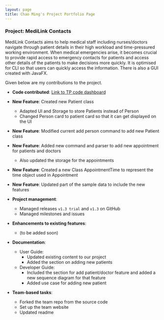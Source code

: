 ```yaml
---
layout: page
title: Chao Ming's Project Portfolio Page
---
```


### Project: MediLink Contacts

MediLink Contacts aims to help medical staff including nurses/doctors navigate through patient details in
their high workload and time-pressured working environment. When medical emergencies arise, it becomes crucial to
provide rapid access to emergency contacts for patients and access other details of the patients to make decisions more
quickly. It is optimised for CLI so that users can quickly access the information. There is also a GUI created with
JavaFX.

Given below are my contributions to the project.

* **Code contributed**:
  [Link to TP code dashboard](https://nus-cs2103-ay2324s1.github.io/tp-dashboard/?search=cmhuang777&breakdown=false&sort=groupTitle%20dsc&sortWithin=title&since=2023-09-22&timeframe=commit&mergegroup=&groupSelect=groupByRepos&tabOpen=true&tabType=authorship&tabAuthor=cmHuang777&tabRepo=AY2324S1-CS2103T-T09-3%2Ftp%5Bmaster%5D&authorshipIsMergeGroup=false&authorshipFileTypes=&authorshipIsBinaryFileTypeChecked=false&authorshipIsIgnoredFilesChecked=false)

* **New Feature**: Created new Patient class
  * Adapted UI and Storage to store Patients instead of Person
  * Changed Person card to patient card so that it can get displayed on the UI

* **New Feature**: Modified current add person command to add new Patient class
* **New Feature**: Added new command and parser to add new appointment for patients and doctors
  * Also updated the storage for the appointments
* **New Feature**: Created a new Class AppointmentTime to represent the time object used in Appointment
* **New Feature**: Updated part of the sample data to include the new features

* **Project management**:
    * Managed releases `v1.3 trial` and `v1.3` on GitHub
    * Managed milestones and issues

* **Enhancements to existing features**:
    * (to be added soon)

* **Documentation**:
    * User Guide:
      * Updated existing content to our project
      * Added the section on adding new patients
    * Developer Guide:
      * Included the section for add patient/doctor feature and added a new sequence diagram for that feature
      * Added use case for adding new patient

* **Team-based tasks**:
    * Forked the team repo from the source code
    * Set up the team website
    * Updated readme



